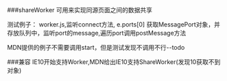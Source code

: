 ###shareWorker
可用来实现同源页面之间的数据共享

测试例子：
worker.js,监听connect方法, e.ports[0] 获取MessagePort对象，并存放队列中，监听port的message,遍历port调用postMessage方法

MDN提供的例子不需要调用start，但是测试发现不调用不行--todo


###兼容
 IE10开始支持Worker,MDN给出IE10支持ShareWorker(发现10获取不到对象)

